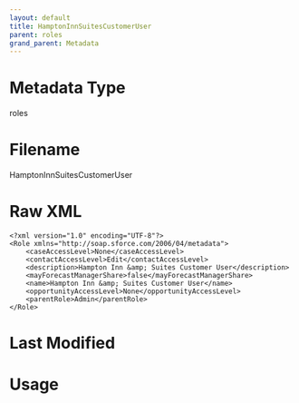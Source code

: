 ```yaml
---
layout: default
title: HamptonInnSuitesCustomerUser
parent: roles
grand_parent: Metadata
---
```

# Metadata Type
roles


# Filename 
HamptonInnSuitesCustomerUser


# Raw XML
```
<?xml version="1.0" encoding="UTF-8"?>
<Role xmlns="http://soap.sforce.com/2006/04/metadata">
    <caseAccessLevel>None</caseAccessLevel>
    <contactAccessLevel>Edit</contactAccessLevel>
    <description>Hampton Inn &amp; Suites Customer User</description>
    <mayForecastManagerShare>false</mayForecastManagerShare>
    <name>Hampton Inn &amp; Suites Customer User</name>
    <opportunityAccessLevel>None</opportunityAccessLevel>
    <parentRole>Admin</parentRole>
</Role>
```


# Last Modified


# Usage
